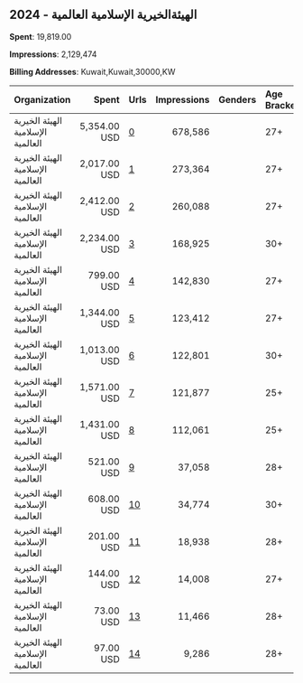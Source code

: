 ## 2024 - الهيئةالخيرية الإسلامية العالمية 
**Spent**: 19,819.00

**Impressions**: 2,129,474

**Billing Addresses**: Kuwait,Kuwait,30000,KW

|Organization|Spent|Urls|Impressions|Genders|Age Brackets|Country Codes|
|:---|---:|:---|---:|:---|:---|:---|
|الهيئة الخيرية الإسلامية العالمية|5,354.00 USD|[0](https://www.snap.com/political-ads/asset/537d64e1fbd5673fe51c8084545bbcedc2022575c1d05ba16d50c8176b9e2144?mediaType=mp4)|678,586||27+|kuwait|
|الهيئة الخيرية الإسلامية العالمية|2,017.00 USD|[1](https://www.snap.com/political-ads/asset/537d64e1fbd5673fe51c8084545bbcedc2022575c1d05ba16d50c8176b9e2144?mediaType=mp4)|273,364||27+|kuwait|
|الهيئة الخيرية الإسلامية العالمية|2,412.00 USD|[2](https://www.snap.com/political-ads/asset/537d64e1fbd5673fe51c8084545bbcedc2022575c1d05ba16d50c8176b9e2144?mediaType=mp4)|260,088||27+|kuwait|
|الهيئة الخيرية الإسلامية العالمية|2,234.00 USD|[3](https://www.snap.com/political-ads/asset/204544bae886e373b02521835bc4deab07877b84facf3bd05d1b1ad400fdf957?mediaType=jpeg)|168,925||30+|kuwait|
|الهيئة الخيرية الإسلامية العالمية|799.00 USD|[4](https://www.snap.com/political-ads/asset/537d64e1fbd5673fe51c8084545bbcedc2022575c1d05ba16d50c8176b9e2144?mediaType=mp4)|142,830||27+|kuwait|
|الهيئة الخيرية الإسلامية العالمية|1,344.00 USD|[5](https://www.snap.com/political-ads/asset/c72c3f1d67ce589453f2cdb3ffc1192db3ae00946f76bb6a9ecbf6000632eb1d?mediaType=mp4)|123,412||27+|kuwait|
|الهيئة الخيرية الإسلامية العالمية|1,013.00 USD|[6](https://www.snap.com/political-ads/asset/30edf2083390d8ed3413a6312ab23fb26845cd1d87177c050d9f5c418f3a2978?mediaType=mp4)|122,801||30+|kuwait|
|الهيئة الخيرية الإسلامية العالمية|1,571.00 USD|[7](https://www.snap.com/political-ads/asset/5cc0031620704a714afbdb5d4cec8f28daea55049ae2f9ed796d9c528b4a6434?mediaType=jpg)|121,877||25+|kuwait|
|الهيئة الخيرية الإسلامية العالمية|1,431.00 USD|[8](https://www.snap.com/political-ads/asset/6e0d9505fcce95664f6fedb666c06196f0b34c4159600b7e87568239711e4a42?mediaType=jpg)|112,061||25+|kuwait|
|الهيئة الخيرية الإسلامية العالمية|521.00 USD|[9](https://www.snap.com/political-ads/asset/9a737361cdb516889e969fa0e831d588ddd29f0c1e09b4873d8604c0317778bc?mediaType=jpeg)|37,058||28+|kuwait|
|الهيئة الخيرية الإسلامية العالمية|608.00 USD|[10](https://www.snap.com/political-ads/asset/ca3f83d4235af6cefb0437d10afb2dfe1e05c5c19263650532f9a76a55d067a7?mediaType=jpg)|34,774||30+|kuwait|
|الهيئة الخيرية الإسلامية العالمية|201.00 USD|[11](https://www.snap.com/political-ads/asset/346829a452758c26454fe730b9269a2aa7de26ad23aaf917efff8d95b47386f8?mediaType=mp4)|18,938||28+|kuwait|
|الهيئة الخيرية الإسلامية العالمية|144.00 USD|[12](https://www.snap.com/political-ads/asset/a2519661a6f4a6dafe510d09cdb0e339baa0df6071c4711375291c3abf249c8f?mediaType=mp4)|14,008||27+|kuwait|
|الهيئة الخيرية الإسلامية العالمية|73.00 USD|[13](https://www.snap.com/political-ads/asset/583dd26731b1a44df2fd9de2502b9dfdeaca5d15170e16f67198c5e1377d8df5?mediaType=mp4)|11,466||28+|kuwait|
|الهيئة الخيرية الإسلامية العالمية|97.00 USD|[14](https://www.snap.com/political-ads/asset/23310d24152b14ac3819a36109436fab083b2d6eb6fb103b19010c65afbddaf2?mediaType=jpeg)|9,286||28+|kuwait|

